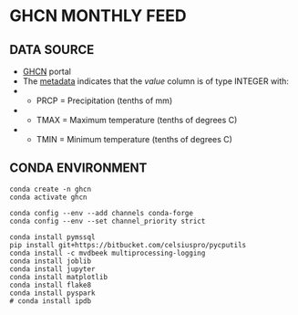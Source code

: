 # GHCN MONTHLY FEED


## DATA SOURCE

* [GHCN](ftp://ftp.ncdc.noaa.gov/pub/data/ghcn/v4/) portal
* The [metadata](ftp://ftp.ncdc.noaa.gov/pub/data/ghcn/v4/readme.txt) indicates that the *value* column is of type INTEGER with:
* * PRCP = Precipitation (tenths of mm)
* * TMAX = Maximum temperature (tenths of degrees C)
* * TMIN = Minimum temperature (tenths of degrees C)


## CONDA ENVIRONMENT


```code
conda create -n ghcn
conda activate ghcn

conda config --env --add channels conda-forge
conda config --env --set channel_priority strict

conda install pymssql
pip install git+https://bitbucket.com/celsiuspro/pycputils
conda install -c mvdbeek multiprocessing-logging
conda install joblib
conda install jupyter
conda install matplotlib
conda install flake8
conda install pyspark
# conda install ipdb


```